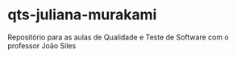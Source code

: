 # qts-juliana-murakami
Repositório para as aulas de Qualidade e Teste de Software com o professor João Siles
